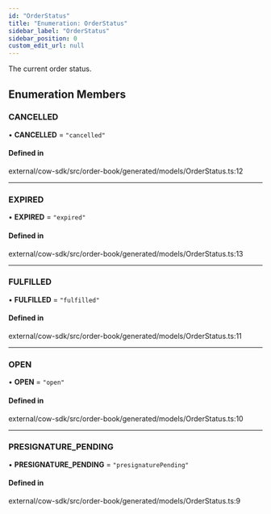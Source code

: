 ```yaml
---
id: "OrderStatus"
title: "Enumeration: OrderStatus"
sidebar_label: "OrderStatus"
sidebar_position: 0
custom_edit_url: null
---
```


The current order status.

## Enumeration Members

### CANCELLED

• **CANCELLED** = ``"cancelled"``

#### Defined in

external/cow-sdk/src/order-book/generated/models/OrderStatus.ts:12

___

### EXPIRED

• **EXPIRED** = ``"expired"``

#### Defined in

external/cow-sdk/src/order-book/generated/models/OrderStatus.ts:13

___

### FULFILLED

• **FULFILLED** = ``"fulfilled"``

#### Defined in

external/cow-sdk/src/order-book/generated/models/OrderStatus.ts:11

___

### OPEN

• **OPEN** = ``"open"``

#### Defined in

external/cow-sdk/src/order-book/generated/models/OrderStatus.ts:10

___

### PRESIGNATURE\_PENDING

• **PRESIGNATURE\_PENDING** = ``"presignaturePending"``

#### Defined in

external/cow-sdk/src/order-book/generated/models/OrderStatus.ts:9
